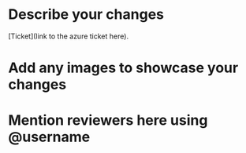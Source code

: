 # Describe your changes
[Ticket](link to the azure ticket here).

# Add any images to showcase your changes

# Mention reviewers here using @username
